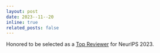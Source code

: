 ```yaml
---
layout: post
date: 2023--11--20 
inline: true
related_posts: false
---
```


Honored to be selected as a [Top Reviewer](https://neurips.cc/Conferences/2023/ProgramCommittee#top-reivewers) for NeurIPS 2023. 
